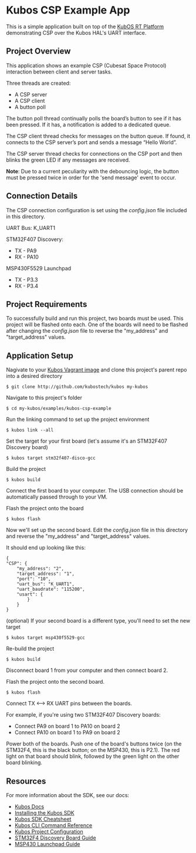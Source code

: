 # Kubos CSP Example App

This is a simple application built on top of the [KubOS RT Platform](https://github.com/kubostech/kubos/tree/master/kubos-rt) demonstrating CSP over the Kubos HAL's UART interface.

## Project Overview

This application shows an example CSP (Cubesat Space Protocol) interaction between client and server tasks.

Three threads are created:
  - A CSP server
  - A CSP client
  - A button poll

The button poll thread continually polls the board’s button to see if it has been pressed. If it has, a notification is added to a dedicated queue.

The CSP client thread checks for messages on the button queue. If found, it connects to the CSP server’s port and sends a message “Hello World”.

The CSP server thread checks for connections on the CSP port and then blinks the green LED if any messages are received.

**Note**: Due to a current peculiarity with the debouncing logic, the button must be pressed twice in order for the 'send message' event to occur.

## Connection Details

The CSP connection configuration is set using the *config.json* file included in this directory.

UART Bus: K_UART1

STM32F407 Discovery:
  - TX - PA9
  - RX - PA10

MSP430F5529 Launchpad
  - TX - P3.3
  - RX - P3.4
  
## Project Requirements

To successfully build and run this project, two boards must be used. This project will be flashed onto each.
One of the boards will need to be flashed after changing the *config.json* file to reverse the "my_address" and "target_address" 
values.

## Application Setup

Nagivate to your [Kubos Vagrant image](docs.kubos.co/sdk-installing.html) and clone this project's parent repo into a desired directory

    $ git clone http://github.com/kubostech/kubos my-kubos
    
Navigate to this project's folder

    $ cd my-kubos/examples/kubos-csp-example
    
Run the linking command to set up the project environment

    $ kubos link --all
    
Set the target for your first board (let's assume it's an STM32F407 Discovery board)

    $ kubos target stm32f407-disco-gcc
    
Build the project

    $ kubos build
    
Connect the first board to your computer. The USB connection should be automatically passed through to your VM.

Flash the project onto the board

    $ kubos flash
    
Now we'll set up the second board. Edit the *config.json* file in this directory and reverse the "my_address" and "target_address" values.

It should end up looking like this:

    {
    "CSP": {
        "my_address": "2",
        "target_address": "1",
        "port": "10",
        "uart_bus": "K_UART1",
        "uart_baudrate": "115200",
        "usart": {            
            }
        }
    }
    
(optional) If your second board is a different type, you'll need to set the new target

    $ kubos target msp430f5529-gcc

Re-build the project

    $ kubos build

Disconnect board 1 from your computer and then connect board 2.

Flash the project onto the second board.    

    $ kubos flash
    
Connect TX <--> RX UART pins between the boards.

For example, if you're using two STM32F407 Discovery boards:

  - Connect PA9 on board 1 to PA10 on board 2
  - Connect PA10 on board 1 to PA9 on board 2 

Power both of the boards. Push one of the board's buttons twice (on the STM32F4, this is the black button; on the MSP430, this is P2.1).
The red light on that board should blink, followed by the green light on the other board blinking.

## Resources

For more information about the SDK, see our docs:

- [Kubos Docs](docs.kubos.co)
- [Installing the Kubos SDK](docs.kubos.co/sdk-installing.html)
- [Kubos SDK Cheatsheet](docs.kubos.co/sdk-cheatsheet.html) 
- [Kubos CLI Command Reference](docs.kubos.co/sdk-reference.html) 
- [Kubos Project Configuration](docs.kubos.co/sdk-project-config.html)
- [STM32F4 Discovery Board Guide](docs.kubos.co/stm32f4-discovery-board-guide.html) 
- [MSP430 Launchpad Guide](docs.kubos.co/msp430-launchpad-guide.html) 

    
    